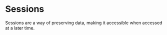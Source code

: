 # Sessions
Sessions are a way of preserving data, making it accessible when accessed at a later time.



